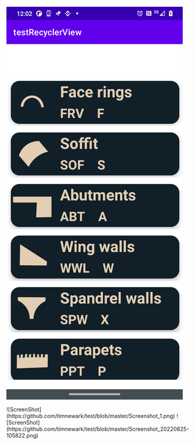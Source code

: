 

<p>
    <img src="https://github.com/timnewark/test/blob/master/Screenshot_1.png"/>
</p>
![ScreenShot](https://github.com/timnewark/test/blob/master/Screenshot_1.png)
![ScreenShot](https://github.com/timnewark/test/blob/master/Screenshot_20220825-105822.png)
